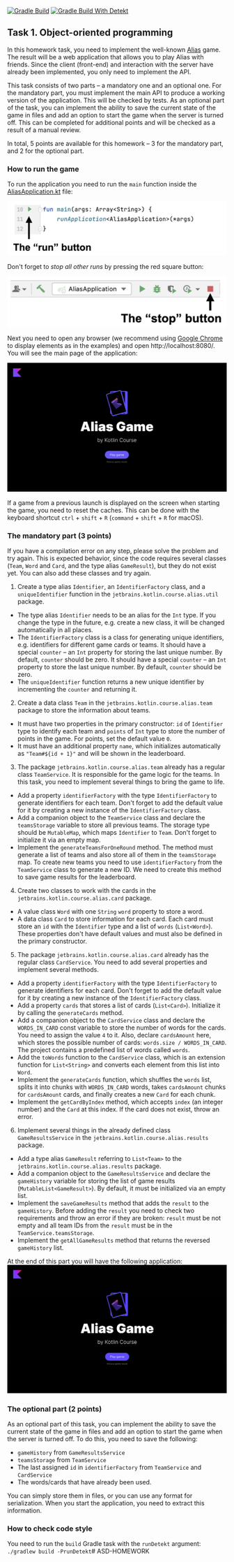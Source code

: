[![Gradle Build](https://github.com/Belosnegova/Programming-in-Kotlin-homework-1/actions/workflows/gradle-build.yml/badge.svg)](https://github.com/Belosnegova/Programming-in-Kotlin-homework-1/actions/workflows/gradle-build.yml)
[![Gradle Build With Detekt](https://github.com/Belosnegova/Programming-in-Kotlin-homework-1/actions/workflows/gradle-build-with-detekt.yml/badge.svg)](https://github.com/Belosnegova/Programming-in-Kotlin-homework-1/actions/workflows/gradle-build-with-detekt.yml)

## Task 1. Object-oriented programming

In this homework task, you need to implement the well-known [Alias](https://en.wikipedia.org/wiki/Alias_(board_game)) game. The result will be a web application that allows you to play Alias with friends. Since the client (front-end) and interaction with the server have already been implemented, you only need to implement the API.

This task consists of two parts – a mandatory one and an optional one. For the mandatory part, you must implement the main API to produce a working version of the application. This will be checked by tests. As an optional part of the task, you can implement the ability to save the current state of the game in files and add an option to start the game when the server is turned off. This can be completed for additional points and will be checked as a result of a manual review.

In total, 5 points are available for this homework – 3 for the mandatory part, and 2 for the optional part.

### How to run the game

To run the application you need to run the `main` function inside the [AliasApplication.kt](./aliasServer/src/main/kotlin/jetbrains/kotlin/course/alias/AliasApplication.kt) file:

![How to run the game](./utils/src/main/resources/images/run/alias_run.png)

Don't forget to _stop all other runs_ by pressing the red square button:

![How to stop the game](./utils/src/main/resources/images/stop/alias_stop.png)

Next you need to open any browser (we recommend using [Google Chrome](https://www.google.com/chrome/) to display elements as in the examples) and open http://localhost:8080/. You will see the main page of the application:

![The main page of the game](./utils/src/main/resources/images/main/alias.png)

If a game from a previous launch is displayed on the screen when starting the game, you need to reset the caches. This can be done with the keyboard shortcut `ctrl` + `shift` + `R` (`command` + `shift` + `R` for macOS).


### The mandatory part (3 points)

If you have a compilation error on any step, please solve the problem and try again. This is expected behavior, since the code requires several classes (`Team`, `Word` and `Card`, and the type alias `GameResult`), but they do not exist yet. You can also add these classes and try again.

1. Create a type alias `Identifier`, an `IdentifierFactory` class, and a `uniqueIdentifier` function in the `jetbrains.kotlin.course.alias.util` package.

- The type alias `Identifier` needs to be an alias for the `Int` type. If you change the type in the future, e.g. create a new class, it will be changed automatically in all places.
- The `IdentifierFactory` class is a class for generating unique identifiers, e.g. identifiers for different game cards or teams. It should have a special `counter` – an `Int` property for storing the last unique number. By default, `counter` should be zero.
  It should have a special `counter` – an `Int` property to store the last unique number. By default, `counter` should be zero.
- The `uniqueIdentifier` function returns a new unique identifier by incrementing the `counter` and returning it.

2. Create a data class `Team` in the `jetbrains.kotlin.course.alias.team` package to store the information about teams.
- It must have two properties in the primary constructor: `id` of `Identifier` type to identify each team and `points` of `Int` type to store the number of points in the game. For points, set the default value `0`.
- It must have an additional property `name`, which initializes automatically as `"Team#${id + 1}"` and will be shown in the leaderboard.

3. The package `jetbrains.kotlin.course.alias.team` already has a regular class `TeamService`. It is responsible for the game logic for the teams. In this task, you need to implement several things to bring the game to life.

- Add a property `identifierFactory` with the type `IdentifierFactory` to generate identifiers for each team. Don't forget to add the default value for it by creating a new instance of the `IdentifierFactory` class.
- Add a companion object to the `TeamService` class and declare the `teamsStorage` variable to store all previous teams. The storage type should be `MutableMap`, which maps `Identifier` to `Team`. Don't forget to initialize it via an empty map.
- Implement the `generateTeamsForOneRound` method. The method must generate a list of teams and also store all of them in the `teamsStorage` map. To create new teams you need to use `identifierFactory` from the `TeamService` class to generate a new ID. We need to create this method to save game results for the leaderboard.

4. Create two classes to work with the cards in the `jetbrains.kotlin.course.alias.card` package.
- A value class `Word` with one `String` `word` property to store a word.
- A data class `Card` to store information for each card. Each card must store an `id` with the `Identifier` type and a list of `words` (`List<Word>`). These properties don't have default values and must also be defined in the primary constructor.

5. The package `jetbrains.kotlin.course.alias.card` already has the regular class `CardService`. You need to add several properties and implement several methods.

- Add a property `identifierFactory` with the type `IdentifierFactory` to generate identifiers for each card. Don't forget to add the default value for it by creating a new instance of the `IdentifierFactory` class.
- Add a property `cards` that stores a list of cards (`List<Card>`). Initialize it by calling the `generateCards` method.
- Add a companion object to the `CardService` class and declare the `WORDS_IN_CARD` const variable to store the number of words for the cards. You need to assign the value `4` to it. Also, declare `cardsAmount` here, which stores the possible number of cards: `words.size / WORDS_IN_CARD`. The project contains a predefined list of words called `words`.
- Add the `toWords` function to the `CardService` class, which is an extension function for `List<String>` and converts each element from this list into `Word`.
- Implement the `generateCards` function, which shuffles the `words` list, splits it into chunks with `WORDS_IN_CARD` words, takes `cardsAmount` chunks for `cardsAmount` cards, and finally creates a new `Card` for each chunk.
- Implement the `getCardByIndex` method, which accepts `index` (an integer number) and the `Card` at this index. If the card does not exist, throw an error.

6. Implement several things in the already defined class `GameResultsService` in the `jetbrains.kotlin.course.alias.results` package.

- Add a type alias `GameResult` referring to `List<Team>` to the `jetbrains.kotlin.course.alias.results` package.
- Add a companion object to the `GameResultsService` and declare the `gameHistory` variable for storing the list of game results (`MutableList<GameResult>`). By default, it must be initialized via an empty list.
- Implement the `saveGameResults` method that adds the `result` to the `gameHistory`. Before adding the `result` you need to check two requirements and throw an error if they are broken: `result` must be not empty and all team IDs from the `result` must be in the `TeamService.teamsStorage`.
- Implement the `getAllGameResults` method that returns the reversed `gameHistory` list.

At the end of this part you will have the following application: 
![The Alias game](./utils/src/main/resources/images/states/alias/state2.gif)

### The optional part (2 points)

As an optional part of this task, you can implement the ability to save the current state of the game in files and add an option to start the game when the server is turned off. To do this, you need to save the following:
-  `gameHistory` from `GameResultsService`
-  `teamsStorage` from `TeamService`
-  The last assigned `id` in `identifierFactory` from `TeamService` and `CardService`
-  The words/cards that have already been used. 

You can simply store them in files, or you can use any format for serialization. When you start the application, you need to extract this information.

### How to check code style

You need to run the `build` Gradle task with the `runDetekt` argument: `./gradlew build -PrunDetekt`# ASD-HOMEWORK

